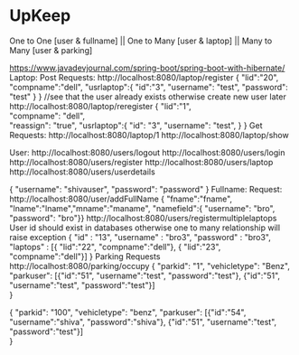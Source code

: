# UpKeep

One to One [user & fullname]
||
One to Many [user & laptop]
||
Many to Many [user & parking]

https://www.javadevjournal.com/spring-boot/spring-boot-with-hibernate/
Laptop:
Post Requests: 
http://localhost:8080/laptop/register
{
    "lid":"20",
    "compname":"dell",
    "usrlaptop":{
        "id":"3",
    "username": "test",
    "password": "test"
}
}
//see that the user already exists otherwise create new user later
http://localhost:8080/laptop/reregister
{
    "lid":"1",    
    "compname": "dell",  
    "reassign": "true",
    "usrlaptop":{
        "id": "3",
    "username": "test",
   }
}
Get Requests:
http://localhost:8080/laptop/1
http://localhost:8080/laptop/show
 
User:
http://localhost:8080/users/logout
http://localhost:8080/users/login
http://localhost:8080/users/register
http://localhost:8080/users/laptop
http://localhost:8080/users/userdetails
 
{
"username": "shivauser",
"password": "password"
}
Fullname:
Request: http://localhost:8080/user/addFullName
{  "fname":"fname", "lname":"lname","mname":"maname",
"namefield":{    "username": "bro",    "password": "bro"}}
http://localhost:8080/users/registermultiplelaptops
User id should exist in databases otherwise one to many relationship will raise exception
{ 
    "id" : "13",
    "username" : "bro3",
    "password" : "bro3",
    "laptops" : [{ "lid":"22",  "compname":"dell"},
     { "lid":"23",   "compname":"dell"}]
}
Parking Requests
http://localhost:8080/parking/occupy
{
    "parkid": "1",
    "vehicletype": "Benz",
    "parkuser": 
        [{"id":"51",
        "username":"test",
        "password":"test"},
        {"id":"51",
        "username":"test",
        "password":"test"}]    
}
 
{
    "parkid": "100",
    "vehicletype": "benz",
    "parkuser": 
        [{"id":"54",
        "username":"shiva",
        "password":"shiva"},
        {"id":"51",
        "username":"test",
        "password":"test"}]    
}
